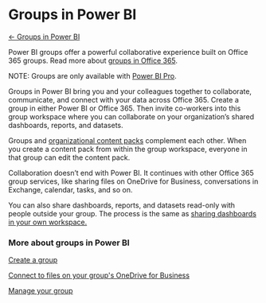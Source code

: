 ﻿<properties 
   pageTitle="Groups in Power BI"
   description="Groups in Power BI"
   services="powerbi" 
   documentationCenter="" 
   authors="v-anpasi" 
   manager="mblythe" 
   editor=""
   tags=""/>
 
<tags
   ms.service="powerbi"
   ms.devlang="NA"
   ms.topic="article"
   ms.tgt_pltfrm="NA"
   ms.workload="powerbi"
   ms.date="06/18/2015"
   ms.author="v-anpasi"/>
# Groups in Power BI

[← Groups in Power BI](https://support.powerbi.com/knowledgebase/topics/101158-groups-in-power-bi)

Power BI groups offer a powerful collaborative experience built on Office 365 groups. Read more about [groups in Office 365](https://support.office.com/en-US/Article/Find-help-about-Groups-in-Office-365-7a9b321f-b76a-4d53-b98b-a2b0b7946de1).

NOTE: Groups are only available with [Power BI Pro](https://support.powerbi.com/knowledgebase/articles/685479).

Groups in Power BI bring you and your colleagues together to collaborate, communicate, and connect with your data across Office 365. Create a group in either Power BI or Office 365. Then invite co-workers into this group workspace where you can collaborate on your organization’s shared dashboards, reports, and datasets.  

Groups and [organizational content packs](https://support.powerbi.com/knowledgebase/articles/651040) complement each other. When you create a content pack from within the group workspace, everyone in that group can edit the content pack.   

Collaboration doesn’t end with Power BI. It continues with other Office 365 group services, like sharing files on OneDrive for Business, conversations in Exchange, calendar, tasks, and so on.

You can also share dashboards, reports, and datasets read-only with people outside your group. The process is the same as [sharing dashboards in your own workspace.](https://support.powerbi.com/knowledgebase/articles/431008)

### More about groups in Power BI

[Create a group](https://support.powerbi.com/knowledgebase/articles/654250)

[Connect to files on your group's OneDrive for Business](https://support.powerbi.com/knowledgebase/articles/664462)

[Manage your group](https://support.powerbi.com/knowledgebase/articles/664471%20)

